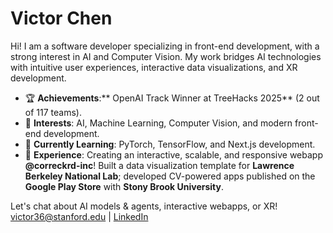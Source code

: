 # Victor Chen  

Hi! I am a software developer specializing in front-end development, with a strong interest in AI and Computer Vision. My work bridges AI technologies with intuitive user experiences, interactive data visualizations, and XR development.  

- 🏆 **Achievements**:** OpenAI Track Winner at TreeHacks 2025** (2 out of 117 teams).  
- 👀 **Interests**: AI, Machine Learning, Computer Vision, and modern front-end development.  
- 🌱 **Currently Learning**: PyTorch, TensorFlow, and Next.js development.  
- 💼 **Experience**: Creating an interactive, scalable, and responsive webapp **@correckrd-inc**! Built a data visualization template for **Lawrence Berkeley National Lab**; developed CV-powered apps published on the **Google Play Store** with **Stony Brook University**.  

Let's chat about AI models & agents, interactive webapps, or XR!  [victor36@stanford.edu](mailto:victor36@stanford.edu) | [LinkedIn](https://www.linkedin.com/in/victorchenca/)  

<!---
Raz0rGithub/Raz0rGithub is a ✨ special ✨ repository because its `README.md` (this file) appears on your GitHub profile.
You can click the Preview link to take a look at your changes.
--->
